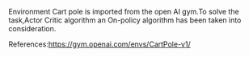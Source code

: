 Environment Cart pole is imported from the open AI gym.To solve the  task,Actor Critic algorithm an On-policy algorithm has been taken into consideration.

References:https://gym.openai.com/envs/CartPole-v1/

